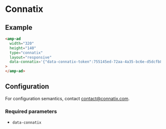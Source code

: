 <!---
Copyright 2017 The AMP HTML Authors. All Rights Reserved.

Licensed under the Apache License, Version 2.0 (the "License");
you may not use this file except in compliance with the License.
You may obtain a copy of the License at

      http://www.apache.org/licenses/LICENSE-2.0

Unless required by applicable law or agreed to in writing, software
distributed under the License is distributed on an "AS-IS" BASIS,
WITHOUT WARRANTIES OR CONDITIONS OF ANY KIND, either express or implied.
See the License for the specific language governing permissions and
limitations under the License.
-->

# Connatix

## Example

```html
<amp-ad
  width="320"
  height="140"
  type="connatix"
  layout="responsive"
  data-connatix='{"data-connatix-token":755145ed-72aa-4a35-bc6e-d5dcfb8837d2}'
>
</amp-ad>
```

## Configuration

For configuration semantics, contact contact@connatix.com.

### Required parameters

-   `data-connatix`
